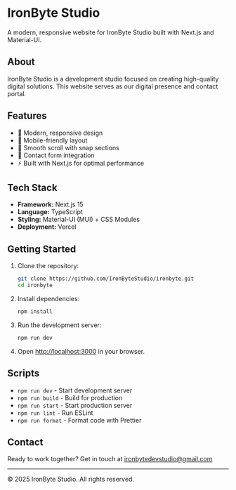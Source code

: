 # IronByte Studio

A modern, responsive website for IronByte Studio built with Next.js and Material-UI.

## About

IronByte Studio is a development studio focused on creating high-quality digital solutions. This website serves as our digital presence and contact portal.

## Features

- 🎨 Modern, responsive design
- 📱 Mobile-friendly layout
- 🎯 Smooth scroll with snap sections
- 📧 Contact form integration
- ⚡ Built with Next.js for optimal performance

## Tech Stack

- **Framework:** Next.js 15
- **Language:** TypeScript
- **Styling:** Material-UI (MUI) + CSS Modules
- **Deployment:** Vercel

## Getting Started

1. Clone the repository:

   ```bash
   git clone https://github.com/IronByteStudio/ironbyte.git
   cd ironbyte
   ```

2. Install dependencies:

   ```bash
   npm install
   ```

3. Run the development server:

   ```bash
   npm run dev
   ```

4. Open [http://localhost:3000](http://localhost:3000) in your browser.

## Scripts

- `npm run dev` - Start development server
- `npm run build` - Build for production
- `npm run start` - Start production server
- `npm run lint` - Run ESLint
- `npm run format` - Format code with Prettier

## Contact

Ready to work together? Get in touch at [ironbytedevstudio@gmail.com](mailto:ironbytedevstudio@gmail.com)

---

© 2025 IronByte Studio. All rights reserved.
